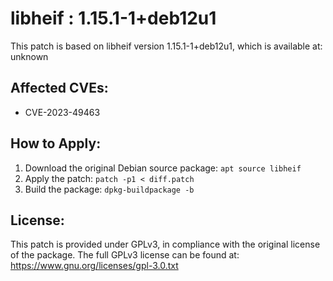 # libheif : 1.15.1-1+deb12u1

This patch is based on libheif version 1.15.1-1+deb12u1, which is available at:
unknown

## Affected CVEs:
- CVE-2023-49463

## How to Apply:
1. Download the original Debian source package: `apt source libheif`
2. Apply the patch: `patch -p1 < diff.patch`
3. Build the package: `dpkg-buildpackage -b`

## License:
This patch is provided under GPLv3, in compliance with the original license of the package.
The full GPLv3 license can be found at: https://www.gnu.org/licenses/gpl-3.0.txt
